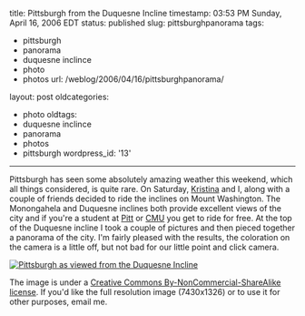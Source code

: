 title: Pittsburgh from the Duquesne Incline
timestamp: 03:53 PM Sunday, April 16, 2006 EDT
status: published
slug: pittsburghpanorama
tags:
- pittsburgh
- panorama
- duquesne inclince
- photo
- photos
url: /weblog/2006/04/16/pittsburghpanorama/

layout: post
oldcategories:
- photo
oldtags:
- duquesne inclince
- panorama
- photos
- pittsburgh
wordpress_id: '13'

---

Pittsburgh has seen some absolutely amazing weather this weekend, which
all things considered, is quite rare.  On Saturday,
[Kristina](http://kristina.wagstrom.net/) and I, along with a
couple of friends decided to ride the inclines on Mount Washington.  The
Monongahela and Duquesne inclines both provide excellent views of the
city and if you're a student at [Pitt](http://www.pitt.edu/)
or [CMU](http://www.cmu.edu/) you get to ride for free.  At
the top of the Duquesne incline I took a couple of pictures and then
pieced together a panorama of the city.  I'm fairly pleased with the results,
the coloration on the camera is a little off, but not bad for our little
point and click camera.

[![Pittsburgh as viewed from the Duquesne Incline](/media/2006/04/pittsburghPanorama.thumb.jpg)](/media/2006/04/pittsburghPanorama.jpg)

The image is under a [Creative Commons By-NonCommercial-ShareAlike license](http://creativecommons.org/licenses/by-nc-sa/2.5/).  If you'd like the full resolution image (7430x1326) or to use it for other
purposes, email me.

